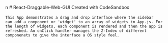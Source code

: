 n # React-Draggable-Web-GUI
Created with CodeSandbox<br></br>
<code>This App demonstrates a drag and drop interface where the sidebar can add a component or 'widget' to an array of widgets in App.js. For the length of widgets, each component is rendered and then the app is refreshed.
An onClick handler manages the Z-Index of different componenets to give the interface a OS style feel.</code>
